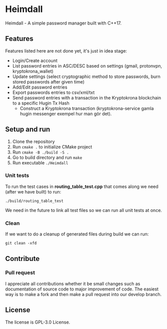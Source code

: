 # Heimdall
Heimdall - A simple password manager built with C++17. 

## Features

Features listed here are not done yet, it's just in idea stage:

- Login/Create account
- List password entries in ASC/DESC based on settings (gmail, protonvpn, kryptokrona_wallet)
- Update settings (select cryptographic method to store passwords, burn stored passwords after given time)
- Add/Edit password entries
- Export passwords entries to csv/xml/txt
- Send password entries with a transaction in the Kryptokrona blockchain to a specific Hugin Tx Hash
    - Construct a Kryptokrona transaction (kryptokrona-service gamla hugin messenger exempel hur man gör det).

## Setup and run

1. Clone the repository
2. Run `cmake .` to initialize CMake project
3. Run `cmake -B ./build -S .`
4. Go to build directory and run `make`
5. Run executable `./Heimdall`

### Unit tests

To run the test cases in **routing_table_test.cpp** that comes along we need (after we have built) to run:

`./build/routing_table_test`

We need in the future to link all test files so we can run all unit tests at once.

### Clean 

If we want to do a cleanup of generated files during build we can run:

`git clean -xfd`

## Contribute

### Pull request

I appreciate all contributions whether it be small changes such as documentation of source code to major improvement of code. The easiest way is to make a fork and then make a pull request into our develop branch. 

## License

The license is GPL-3.0 License.
